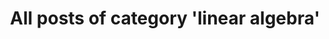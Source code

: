 ---
layout: archive
which_category: linear_algebra
title: All posts of category 'linear algebra'
---